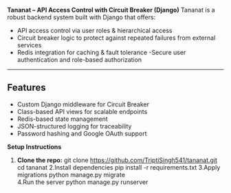 **Tananat – API Access Control with Circuit Breaker (Django)**
Tananat is a robust backend system built with Django that offers:
- API access control via user roles & hierarchical access
- Circuit breaker logic to protect against repeated failures from external services
- Redis integration for caching & fault tolerance
-Secure user authentication and role-based authorization

---

## Features

- Custom Django middleware for Circuit Breaker
- Class-based API views for scalable endpoints
- Redis-based state management
- JSON-structured logging for traceability
- Password hashing and Google OAuth support

**Setup Instructions**
1. **Clone the repo:**
   git clone https://github.com/TriptiSingh541/tananat.git
   cd tananat
2.Install dependencies
   pip install -r requirements.txt
3.Apply migrations
  python manage.py migrate   
4.Run the server
  python manage.py runserver 
  
